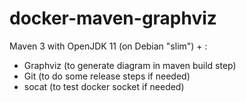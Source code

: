 # docker-maven-graphviz

Maven 3 with OpenJDK 11 (on Debian "slim") + :
* Graphviz (to generate diagram in maven build step)
* Git (to do some release steps if needed)
* socat (to test docker socket if needed)
